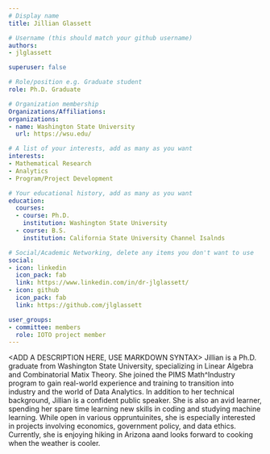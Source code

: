 ```yaml
---
# Display name
title: Jillian Glassett

# Username (this should match your github username)
authors:
- jlglassett

superuser: false

# Role/position e.g. Graduate student
role: Ph.D. Graduate

# Organization membership
Organizations/Affiliations:
organizations:
- name: Washington State University
  url: https://wsu.edu/

# A list of your interests, add as many as you want
interests:
- Mathematical Research
- Analytics
- Program/Project Development

# Your educational history, add as many as you want
education:
  courses:
  - course: Ph.D.
    institution: Washington State University
  - course: B.S.
    institution: California State University Channel Isalnds

# Social/Academic Networking, delete any items you don't want to use
social:
- icon: linkedin
  icon_pack: fab
  link: https://www.linkedin.com/in/dr-jlglassett/
- icon: github
  icon_pack: fab
  link: https://github.com/jlglassett

user_groups:
- committee: members
  role: IOTO project member
---
```

<ADD A DESCRIPTION HERE, USE MARKDOWN SYNTAX>
Jillian is a Ph.D. graduate from Washington State University, specializing in Linear Algebra and Combinatorial Matix Theory. She joined the PIMS Math^Industry program to gain real-world experience and training to transition into industry and the world of Data Analytics. 
In addition to her technical background, Jillian is a confident public speaker. She is also an avid learner, spending her spare time learning new skills in coding and studying machine learning. 
While open in various oppruntuinites, she is especially interested in projects involving economics, government policy, and data ethics.
Currently, she is enjoying hiking in Arizona aand looks forward to cooking when the weather is cooler.
